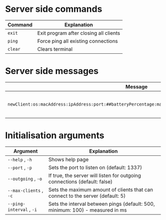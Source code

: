 # Server side commands

| Command | Explanation                            |
|---------|----------------------------------------|
| `exit`  | Exit program after closing all clients |
| `ping`  | Force ping all existing connections    |
| `clear` | Clears terminal                        |

# Server side messages

| Message                                                                                                  | Explanation                             |
|----------------------------------------------------------------------------------------------------------|-----------------------------------------|
| `newClient:os:macAddress:ipAddress:port:##batteryPercentage:manufacturer:modelNumber##:username:message` | Getting Client info on first connection |

# Initialisation arguments

| Argument                | Explanation                                                                    |
|-------------------------|--------------------------------------------------------------------------------|
| `--help` , `-h`         | Shows help page                                                                |
| `--port` , `-p`         | Sets the port to listen on (default: 1337)                                     |
| `--outgoing` , `-o`     | If true, the server will listen for outgoing connections (default: false)      |
| `--max-clients` , `-c`  | Sets the maximum amount of clients that can connect to the server (default: 5) |
| `--ping-interval` , `-i` | Sets the interval between pings (default: 500, minimum: 100) - measured in ms  |